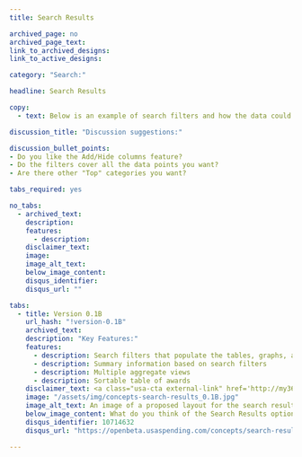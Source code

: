 ```yaml
---
title: Search Results

archived_page: no
archived_page_text:
link_to_archived_designs:
link_to_active_designs:

category: "Search:"

headline: Search Results

copy:
  - text: Below is an example of search filters and how the data could be displayed based on the filters chosen. Please take a look and tell us what you think in the comments section. 

discussion_title: "Discussion suggestions:"

discussion_bullet_points:
- Do you like the Add/Hide columns feature?
- Do the filters cover all the data points you want?
- Are there other "Top" categories you want?

tabs_required: yes

no_tabs:
  - archived_text:
    description:
    features:
      - description:
    disclaimer_text:
    image:
    image_alt_text:
    below_image_content:
    disqus_identifier:
    disqus_url: ""

tabs:
  - title: Version 0.1B
    url_hash: "!version-0.1B"
    archived_text:
    description: "Key Features:"
    features:
      - description: Search filters that populate the tables, graphs, and maps. 
      - description: Summary information based on search filters
      - description: Multiple aggregate views
      - description: Sortable table of awards
    disclaimer_text: <a class="usa-cta external-link" href='http://my36m8.axshare.com/search_results.html' target="_blank">View an interactive version of the below image</a>
    image: "/assets/img/concepts-search-results_0.1B.jpg"
    image_alt_text: An image of a proposed layout for the search results page that consists of a list of search filters on the left side of the page and to the right, a heat map of spending within the U.S., pie charts showing the distribution of awards by category and object class, a list of top awarding agencies, a list of top awarded recipients, and below, a table of all award results separated by award type, in tabs.
    below_image_content: What do you think of the Search Results option?
    disqus_identifier: 10714632
    disqus_url: "https://openbeta.usaspending.com/concepts/search-results#!version-0.1B"

---
```

